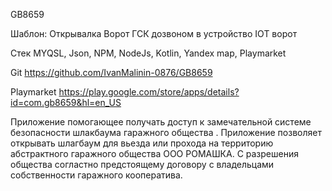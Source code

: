 GB8659

Шаблон: Открывалка Ворот ГСК дозвоном в устройство IOT  ворот

Cтек  MYQSL, Json, NPM, NodeJs, Kotlin, Yandex map, Playmarket

Git
https://github.com/IvanMalinin-0876/GB8659

Playmarket
https://play.google.com/store/apps/details?id=com.gb8659&hl=en_US

Приложение помогающее получать доступ к замечательной системе безопасности шлакбаума гаражного общества . Приложение позволяет открывать шлагбаум для вьезда или прохода  на территорию абстрактного гаражного общества ООО РОМАШКА.  С разрешения общества согластно предстоящему договору с владельцами собственности гаражного кооператива. 

